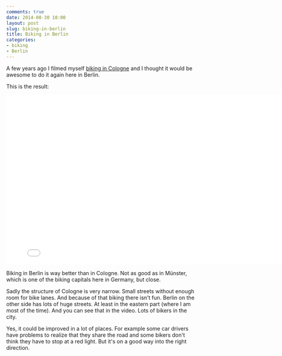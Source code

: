 ```yaml
---
comments: true
date: 2014-08-30 18:00
layout: post
slug: biking-in-berlin
title: Biking in Berlin
categories:
- biking
- Berlin
---
```


A few years ago I filmed myself [biking in Cologne](https://vimeo.com/16737810) and
I thought it would be awesome to do it again here in Berlin.

This is the result:

<iframe src="//player.vimeo.com/video/104789496" width="800" height="450" frameborder="0" webkitallowfullscreen mozallowfullscreen allowfullscreen></iframe>

Biking in Berlin is way better than in Cologne. Not as good as in Münster, which
is one of the biking capitals here in Germany, but close.

Sadly the structure of Cologne is very narrow. Small streets without enough room for
bike lanes. And because of that biking there isn't fun. Berlin on the other side
has lots of huge streets. At least in the eastern part (where I am most of the time).
And you can see that in the video. Lots of bikers in the city.

Yes, it could be improved in a lot of places. For example some car drivers have
problems to realize that they share the road and some bikers don't think they
have to stop at a red light. But it's on a good way into the right direction.  
